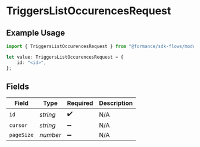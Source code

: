 # TriggersListOccurencesRequest

## Example Usage

```typescript
import { TriggersListOccurencesRequest } from "@formance/sdk-flows/models/operations";

let value: TriggersListOccurencesRequest = {
    id: "<id>",
};
```

## Fields

| Field              | Type               | Required           | Description        |
| ------------------ | ------------------ | ------------------ | ------------------ |
| `id`               | *string*           | :heavy_check_mark: | N/A                |
| `cursor`           | *string*           | :heavy_minus_sign: | N/A                |
| `pageSize`         | *number*           | :heavy_minus_sign: | N/A                |